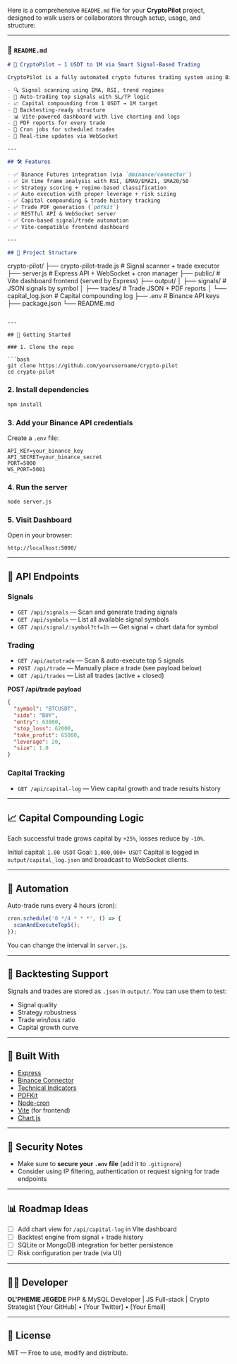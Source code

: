 Here is a comprehensive `README.md` file for your **CryptoPilot** project, designed to walk users or collaborators through setup, usage, and structure:

---

### 📘 `README.md`

```md
# 🚀 CryptoPilot — 1 USDT to 1M via Smart Signal-Based Trading

CryptoPilot is a fully automated crypto futures trading system using Binance API, technical signal analysis, and capital compounding. It includes:

- 🔍 Signal scanning using EMA, RSI, trend regimes
- 🤖 Auto-trading top signals with SL/TP logic
- 📈 Capital compounding from 1 USDT → 1M target
- 🧠 Backtesting-ready structure
- 📊 Vite-powered dashboard with live charting and logs
- 📁 PDF reports for every trade
- 🔄 Cron jobs for scheduled trades
- 📡 Real-time updates via WebSocket

---

## 🛠 Features

- ✅ Binance Futures integration (via `@binance/connector`)
- ✅ 1H time frame analysis with RSI, EMA9/EMA21, SMA20/50
- ✅ Strategy scoring + regime-based classification
- ✅ Auto execution with proper leverage + risk sizing
- ✅ Capital compounding & trade history tracking
- ✅ Trade PDF generation (`pdfkit`)
- ✅ RESTful API & WebSocket server
- ✅ Cron-based signal/trade automation
- ✅ Vite-compatible frontend dashboard

---

## 📂 Project Structure

```

crypto-pilot/
├── crypto-pilot-trade.js      # Signal scanner + trade executor
├── server.js                  # Express API + WebSocket + cron manager
├── public/                    # Vite dashboard frontend (served by Express)
├── output/
│   ├── signals/               # JSON signals by symbol
│   ├── trades/                # Trade JSON + PDF reports
│   └── capital\_log.json       # Capital compounding log
├── .env                       # Binance API keys
├── package.json
└── README.md

````

---

## 🚀 Getting Started

### 1. Clone the repo

```bash
git clone https://github.com/yourusername/crypto-pilot
cd crypto-pilot
````

### 2. Install dependencies

```bash
npm install
```

### 3. Add your Binance API credentials

Create a `.env` file:

```env
API_KEY=your_binance_key
API_SECRET=your_binance_secret
PORT=5000
WS_PORT=5001
```

### 4. Run the server

```bash
node server.js
```

### 5. Visit Dashboard

Open in your browser:

```
http://localhost:5000/
```

---

## 📡 API Endpoints

### Signals

* `GET /api/signals` — Scan and generate trading signals
* `GET /api/symbols` — List all available signal symbols
* `GET /api/signal/:symbol?tf=1h` — Get signal + chart data for symbol

### Trading

* `GET /api/autotrade` — Scan & auto-execute top 5 signals
* `POST /api/trade` — Manually place a trade (see payload below)
* `GET /api/trades` — List all trades (active + closed)

**POST /api/trade payload**

```json
{
  "symbol": "BTCUSDT",
  "side": "BUY",
  "entry": 63000,
  "stop_loss": 62000,
  "take_profit": 65000,
  "leverage": 20,
  "size": 1.0
}
```

### Capital Tracking

* `GET /api/capital-log` — View capital growth and trade results history

---

## 📈 Capital Compounding Logic

Each successful trade grows capital by `+25%`, losses reduce by `-10%`.

Initial capital: `1.00 USDT`
Goal: `1,000,000+ USDT`
Capital is logged in `output/capital_log.json` and broadcast to WebSocket clients.

---

## 🔄 Automation

Auto-trade runs every 4 hours (cron):

```js
cron.schedule('0 */4 * * *', () => {
  scanAndExecuteTop5();
});
```

You can change the interval in `server.js`.

---

## 🧪 Backtesting Support

Signals and trades are stored as `.json` in `output/`. You can use them to test:

* Signal quality
* Strategy robustness
* Trade win/loss ratio
* Capital growth curve

---

## 🧰 Built With

* [Express](https://expressjs.com/)
* [Binance Connector](https://github.com/binance/binance-connector-node)
* [Technical Indicators](https://www.npmjs.com/package/technicalindicators)
* [PDFKit](https://github.com/foliojs/pdfkit)
* [Node-cron](https://www.npmjs.com/package/node-cron)
* [Vite](https://vitejs.dev/) (for frontend)
* [Chart.js](https://www.chartjs.org/)

---

## 🔐 Security Notes

* Make sure to **secure your `.env` file** (add it to `.gitignore`)
* Consider using IP filtering, authentication or request signing for trade endpoints

---

## 📊 Roadmap Ideas

* [ ] Add chart view for `/api/capital-log` in Vite dashboard
* [ ] Backtest engine from signal + trade history
* [ ] SQLite or MongoDB integration for better persistence
* [ ] Risk configuration per trade (via UI)

---

## 👨‍💻 Developer

**OL'PHEMIE JEGEDE**
PHP & MySQL Developer | JS Full-stack | Crypto Strategist
\[Your GitHub] • \[Your Twitter] • \[Your Email]

---

## 📜 License

MIT — Free to use, modify and distribute.

